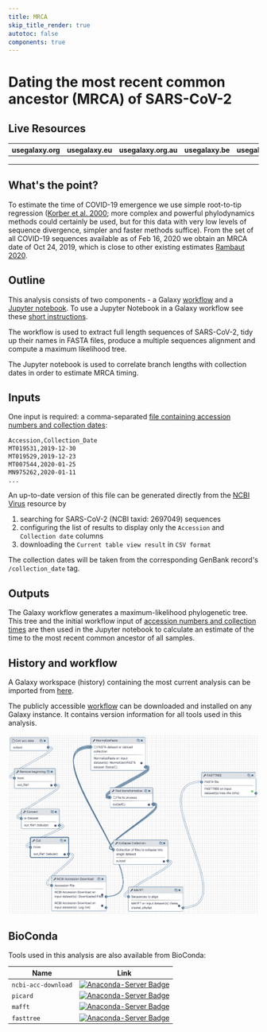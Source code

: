 ```yaml
---
title: MRCA
skip_title_render: true
autotoc: false
components: true
---
```


# Dating the most recent common ancestor (MRCA) of SARS-CoV-2

## Live Resources

| usegalaxy.org | usegalaxy.eu | usegalaxy.org.au | usegalaxy.be | usegalaxy.fr |
|:--------:|:------------:|:------------:|:------------:|:------------:|
| <FlatShield label="workflow" message="run" href="https://usegalaxy.org/u/aun1/w/mrca" alt="Galaxy workflow" /> | <FlatShield label="workflow" message="run" href="https://usegalaxy.eu/u/wolfgang-maier/w/covid-19-mrca-analysis" alt="Galaxy workflow" /> | <FlatShield label="workflow" message="run" href="https://usegalaxy.org.au/u/simongladman/w/covid-19-mcra" alt="Galaxy workflow" /> | <FlatShield label="workflow" message="run" href="https://usegalaxy.be/u/ieguinoa/w/covid-19-mcra" alt="Galaxy workflow" /> | <FlatShield label="workflow" message="run" href="https://usegalaxy.fr/u/lecorguille/w/covid-19-mrca-analysis" alt="Galaxy workflow" /> |
| <FlatShield label="history" message="view" href="https://usegalaxy.org/u/aun1/h/covid-19-mrca-date" alt="Galaxy history" /> | <FlatShield label="history" message="view" href="https://usegalaxy.eu/u/wolfgang-maier/h/covid-19-mrca-analysis" alt="Galaxy history" /> | <FlatShield label="history" message="view" href="https://usegalaxy.org.au/u/simongladman/h/covid-19-mcra" alt="Galaxy history" /> | <FlatShield label="history" message="view" href="https://usegalaxy.be/u/ieguinoa/h/covid-19-mrca" alt="Galaxy history" /> | <FlatShield label="history" message="view" href="https://usegalaxy.fr/u/lecorguille/h/covid-19-mrca-date" alt="Galaxy history" /> |
| <FlatShield label="Jupyter Notebook" color="blue" message="run" href="/media/covid/notebooks/MRCA_Estimation_Notebook.ipynb" alt="Jupyter Notebook" /> | <FlatShield label="Jupyter Notebook" color="blue" message="run" href="/media/covid/notebooks/MRCA_Estimation_Notebook.ipynb" alt="Jupyter Notebook" /> | <FlatShield label="Jupyter Notebook" color="blue" message="run" href="/media/covid/notebooks/MRCA_Estimation_Notebook.ipynb" alt="Jupyter Notebook" /> | <FlatShield label="Jupyter Notebook" color="blue" message="run" href="/media/covid/notebooks/MRCA_Estimation_Notebook.ipynb" alt="Jupyter Notebook" /> | <FlatShield label="Jupyter Notebook" color="orange" message="extern" href="/media/covid/notebooks/MRCA_Estimation_Notebook.ipynb" alt="Jupyter Notebook" /> |

##  What's the point?

To estimate the time of COVID-19 emergence we use simple root-to-tip regression ([Korber et al. 2000](https://www.ncbi.nlm.nih.gov/pubmed/10846155); more complex and powerful phylodynamics methods could certainly be used, but for this data with very low levels of sequence divergence, simpler and faster methods suffice). From the set of all COVID-19 sequences available as of Feb 16, 2020 we obtain an MRCA date of Oct 24, 2019, which is close to other existing estimates [Rambaut 2020](http://virological.org/t/phylodynamic-analysis-115-genomes-20-feb-2020/356).

## Outline

This analysis consists of two components - a Galaxy [workflow](#history-and-workflow) and a [Jupyter notebook](/media/covid/notebooks/MRCA_Estimation_Notebook.ipynb). To use a Jupyter Notebook in a Galaxy workflow see these [short instructions](https://galaxyproject.github.io/training-material/topics/galaxy-ui/tutorials/galaxy-intro-jupyter/tutorial.html#open-a-notebook).

The workflow is used to extract full length sequences of SARS-CoV-2, tidy up their names in FASTA files, produce a multiple sequences alignment and compute a maximum likelihood tree.

The Jupyter notebook is used to correlate branch lengths with collection dates in order to estimate MRCA timing.

## Inputs

One input is required: a comma-separated [file containing accession numbers and collection dates](/media/covid/data/acc_date.csv):

```
Accession,Collection_Date
MT019531,2019-12-30
MT019529,2019-12-23
MT007544,2020-01-25
MN975262,2020-01-11
...
```

An up-to-date version of this file can be generated directly from the [NCBI Virus](https://www.ncbi.nlm.nih.gov/labs/virus/) resource by

1. searching for SARS-CoV-2 (NCBI taxid: 2697049) sequences
2. configuring the list of results to display only the `Accession` and `Collection date` columns
3. downloading the `Current table view result` in `CSV format`

The collection dates will be taken from the corresponding GenBank record's `/collection_date` tag.

## Outputs

The Galaxy workflow generates a maximum-likelihood phylogenetic tree. This tree and the initial workflow input of [accession numbers and collection times](/media/covid/data/acc_date.csv) are then used in the Jupyter notebook to calculate an estimate of the time to the most recent common ancestor of all samples.

## History and workflow

A Galaxy workspace (history) containing the most current analysis can be imported from [here](https://usegalaxy.org/u/aun1/h/covid-19-mrca-date).

The publicly accessible [workflow](https://usegalaxy.org/u/aun1/w/mrca) can be downloaded and installed on any Galaxy instance. It contains version information for all tools used in this analysis.

![](./mrca_wf.png)

## BioConda

Tools used in this analysis are also available from BioConda:

| Name | Link |
|------|----------------|
| `ncbi-acc-download` | [![Anaconda-Server Badge](https://anaconda.org/bioconda/ncbi-acc-download/badges/version.svg)](https://anaconda.org/bioconda/ncbi-acc-download) |
| `picard` | [![Anaconda-Server Badge](https://anaconda.org/bioconda/picard/badges/version.svg)](https://anaconda.org/bioconda/picard) |
| `mafft` | [![Anaconda-Server Badge](https://anaconda.org/bioconda/mafft/badges/version.svg)](https://anaconda.org/bioconda/mafft) |
| `fasttree` | [![Anaconda-Server Badge](https://anaconda.org/bioconda/fasttree/badges/version.svg)](https://anaconda.org/bioconda/fasttree) |
